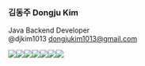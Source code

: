 ### 김동주  Dongju Kim
Java Backend Developer <br/> @djkim1013 dongjukim1013@gmail.com

<img src="https://img.shields.io/badge/Java-fe995f?style=flat&logoColor=white"/><img src="https://img.shields.io/badge/Spring_Boot-6DB33F?style=flat"/><img src="https://img.shields.io/badge/Hibernate-59666C?style=flat&logoColor=white"/><img src="https://img.shields.io/badge/MySQL-4479A1?style=flat&logoColor=white"/><img src="https://img.shields.io/badge/Amazon AWS-ffca55?style=flat&logoColor=white"/><img src="https://img.shields.io/badge/GitHub-100000?style=flat&logoColor=white"/><img src="https://img.shields.io/badge/Intellij IDEA-667881?style=flat&logoColor=white"/>
